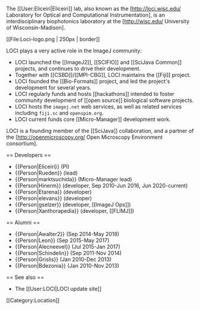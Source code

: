 The [[User:Eliceiri|Eliceiri]] lab, also known as the [http://loci.wisc.edu/ Laboratory for Optical and Computational Instrumentation], is an interdisciplinary biophotonics laboratory at the [http://wisc.edu/ University of Wisconsin-Madison].

[[File:Loci-logo.png | 250px | border]]

LOCI plays a very active role in the ImageJ community:
* LOCI launched the [[ImageJ2]], [[SCIFIO]] and [[SciJava Common]] projects, and continues to drive their development.
* Together with [[CSBD]]/[[MPI-CBG]], LOCI maintains the [[Fiji]] project.
* LOCI founded the [[Bio-Formats]] project, and led the project's development for several years.
* LOCI regularly funds and hosts [[hackathons]] intended to foster community development of [[open source]] biological software projects.
* LOCI hosts the <code>imagej.net</code> web services, as well as related services including <code>fiji.sc</code> and <code>openspim.org</code>.
* LOCI current funds core [[Micro-Manager]] development work.

LOCI is a founding member of the [[SciJava]] collaboration, and a partner of the [http://openmicroscopy.org/ Open Microscopy Environment consortium].

== Developers ==
* {{Person|Eliceiri}} (PI)
* {{Person|Rueden}} (lead)
* {{Person|marktsuchida}} (Micro-Manager lead)
* {{Person|Hinerm}} (developer, Sep 2010-Jun 2016, Jun 2020-current)
* {{Person|Etarena}} (developer)
* {{Person|elevans}} (developer)
* {{Person|gselzer}} (developer, [[ImageJ Ops]])
* {{Person|Xanthorapedia}} (developer, [[FLIMJ]])

== Alumni ==
* {{Person|Awalter2}} (Sep 2014-May 2018)
* {{Person|Leon}} (Sep 2015-May 2017)
* {{Person|Alecneevel}} (Jul 2015-Jan 2017)
* {{Person|Schindelin}} (Sep 2011-Nov 2014)
* {{Person|Grislis}} (Jan 2010-Dec 2013)
* {{Person|Bdezonia}} (Jan 2010-Nov 2013)

== See also ==
* The [[User:LOCI|LOCI update site]]

[[Category:Location]]
